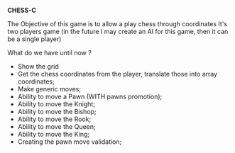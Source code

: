 **CHESS-C**

The Objective of this game is to allow a play chess through coordinates
It's two players game (in the future I may create an AI for this game, then it can be a single player)

What do we have until now ?
 - Show the grid
 - Get the chess coordinates from the player, translate those into array coordinates;
 - Make generic moves;
 - Ability to move a Pawn (WITH pawns promotion);
 - Ability to move the Knight;
 - Ability to move the Bishop;
 - Ability to move the Rook;
 - Ability to move the Queen;
 - Ability to move the King;
 - Creating the pawn move validation;
